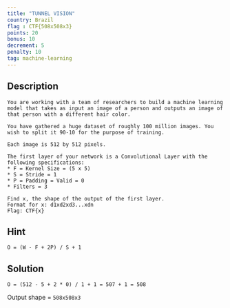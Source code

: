 ```yaml
---
title: "TUNNEL VISION"
country: Brazil
flag : CTF{508x508x3}
points: 20
bonus: 10
decrement: 5
penalty: 10
tag: machine-learning
---
```


## Description

```
You are working with a team of researchers to build a machine learning model that takes as input an image of a person and outputs an image of that person with a different hair color.

You have gathered a huge dataset of roughly 100 million images. You wish to split it 90-10 for the purpose of training.

Each image is 512 by 512 pixels.

The first layer of your network is a Convolutional Layer with the following specifications:
* F = Kernel Size = (5 x 5)
* S = Stride = 1
* P = Padding = Valid = 0
* Filters = 3

Find x, the shape of the output of the first layer.
Format for x: d1xd2xd3...xdn
Flag: CTF{x}
```

## Hint

```
O = (W - F + 2P) / S + 1
```

## Solution

`O = (512 - 5 + 2 * 0) / 1 + 1 = 507 + 1 = 508`

Output shape = `508x508x3`
